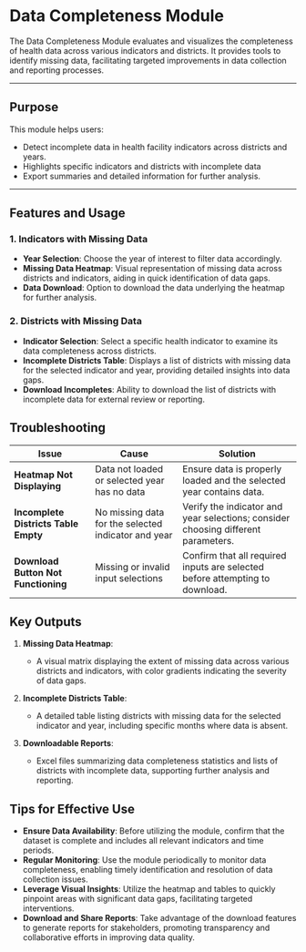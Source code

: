 # Data Completeness Module

The Data Completeness Module evaluates and visualizes the completeness of 
health data across various indicators and districts. It provides tools to identify
missing data, facilitating targeted improvements in data collection and reporting
processes.

---

## Purpose

This module helps users:
- Detect incomplete data in health facility indicators across districts and years.
- Highlights specific indicators and districts with incomplete data
- Export summaries and detailed information for further analysis.
  
---

## Features and Usage

### 1. Indicators with Missing Data

- **Year Selection**: Choose the year of interest to filter data accordingly.
- **Missing Data Heatmap**: Visual representation of missing data across districts and indicators, aiding in quick identification of data gaps.
- **Data Download**: Option to download the data underlying the heatmap for further analysis.

### 2. Districts with Missing Data

- **Indicator Selection**: Select a specific health indicator to examine its data completeness across districts.
- **Incomplete Districts Table**: Displays a list of districts with missing data for the selected indicator and year, providing detailed insights into data gaps.
- **Download Incompletes**: Ability to download the list of districts with incomplete data for external review or reporting.

## Troubleshooting

| **Issue**                            | **Cause**                                         | **Solution**                                                                 |
|-------------------------------------|---------------------------------------------------|------------------------------------------------------------------------------|
| **Heatmap Not Displaying**          | Data not loaded or selected year has no data      | Ensure data is properly loaded and the selected year contains data.          |
| **Incomplete Districts Table Empty**| No missing data for the selected indicator and year| Verify the indicator and year selections; consider choosing different parameters. |
| **Download Button Not Functioning** | Missing or invalid input selections               | Confirm that all required inputs are selected before attempting to download. |

## Key Outputs

1. **Missing Data Heatmap**:
   - A visual matrix displaying the extent of missing data across various districts and indicators, with color gradients indicating the severity of data gaps.

2. **Incomplete Districts Table**:
   - A detailed table listing districts with missing data for the selected indicator and year, including specific months where data is absent.

3. **Downloadable Reports**:
   - Excel files summarizing data completeness statistics and lists of districts with incomplete data, supporting further analysis and reporting.

## Tips for Effective Use

- **Ensure Data Availability**: Before utilizing the module, confirm that the dataset is complete and includes all relevant indicators and time periods.
- **Regular Monitoring**: Use the module periodically to monitor data completeness, enabling timely identification and resolution of data collection issues.
- **Leverage Visual Insights**: Utilize the heatmap and tables to quickly pinpoint areas with significant data gaps, facilitating targeted interventions.
- **Download and Share Reports**: Take advantage of the download features to generate reports for stakeholders, promoting transparency and collaborative efforts in improving data quality.
